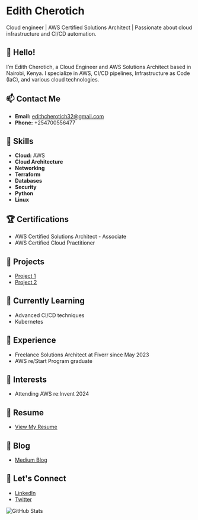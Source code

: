 # Edith Cherotich

Cloud engineer | AWS Certified Solutions Architect | Passionate about cloud infrastructure and CI/CD automation.

## 👋 Hello!

I’m Edith Cherotich, a Cloud Engineer and AWS Solutions Architect based in Nairobi, Kenya. I specialize in AWS, CI/CD pipelines, Infrastructure as Code (IaC), and various cloud technologies.

## 📫 Contact Me

- **Email:** [edithcherotich32@gmail.com](mailto:edithcherotich32@gmail.com)
- **Phone:** +254700556477

## 🔧 Skills

- **Cloud:** AWS
- **Cloud Architecture**
- **Networking**
- **Terraform**
- **Databases**
- **Security**
- **Python**
- **Linux**

## 🏆 Certifications

- AWS Certified Solutions Architect - Associate
- AWS Certified Cloud Practitioner

## 🚀 Projects

- [Project 1](https://github.com/EKechei/project1)
- [Project 2](https://github.com/EKechei/project2)

## 🌱 Currently Learning

- Advanced CI/CD techniques
- Kubernetes

## 💼 Experience

- Freelance Solutions Architect at Fiverr since May 2023
- AWS re/Start Program graduate

## 🎉 Interests

- Attending AWS re:Invent 2024

## 📄 Resume

- [View My Resume](https://resumebucket1032.s3.amazonaws.com/resume.html)

## 📝 Blog

- [Medium Blog](https://medium.com/@edithcherotich32)

## 💬 Let's Connect

- [LinkedIn](https://www.linkedin.com/in/edith-cherotich/)
- [Twitter](https://twitter.com/edithcherotich)

![GitHub Stats](https://github-readme-stats.vercel.app/api?username=EKechei&show_icons=true&theme=radical)

